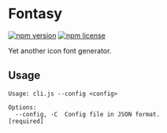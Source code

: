 # Fontasy

[![npm version](https://img.shields.io/npm/v/fontasy.svg)](https://www.npmjs.com/package/fontasy) [![npm license](https://img.shields.io/npm/l/fontasy.svg)](https://www.npmjs.com/package/fontasy)

Yet another icon font generator.

## Usage

```
Usage: cli.js --config <config>

Options:
  --config, -C  Config file in JSON format.                           [required]
```
